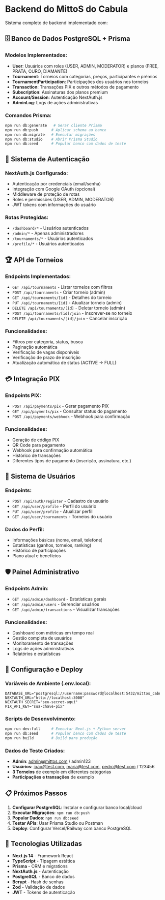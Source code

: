 # Backend do MittoS do Cabula

Sistema completo de backend implementado com:

## 🗄️ Banco de Dados PostgreSQL + Prisma

### Modelos Implementados:
- **User**: Usuários com roles (USER, ADMIN, MODERATOR) e planos (FREE, PRATA, OURO, DIAMANTE)
- **Tournament**: Torneios com categorias, preços, participantes e prêmios
- **TournamentParticipation**: Participações dos usuários nos torneios
- **Transaction**: Transações PIX e outros métodos de pagamento
- **Subscription**: Assinaturas dos planos premium
- **Account/Session**: Autenticação NextAuth.js
- **AdminLog**: Logs de ações administrativas

### Comandos Prisma:
```bash
npm run db:generate   # Gerar cliente Prisma
npm run db:push      # Aplicar schema ao banco
npm run db:migrate   # Executar migrações
npm run db:studio    # Abrir Prisma Studio
npm run db:seed      # Popular banco com dados de teste
```

## 🔐 Sistema de Autenticação

### NextAuth.js Configurado:
- Autenticação por credenciais (email/senha)
- Integração com Google OAuth (opcional)
- Middleware de proteção de rotas
- Roles e permissões (USER, ADMIN, MODERATOR)
- JWT tokens com informações do usuário

### Rotas Protegidas:
- `/dashboard/*` - Usuários autenticados
- `/admin/*` - Apenas administradores
- `/tournaments/*` - Usuários autenticados
- `/profile/*` - Usuários autenticados

## 🏆 API de Torneios

### Endpoints Implementados:
- `GET /api/tournaments` - Listar torneios com filtros
- `POST /api/tournaments` - Criar torneio (admin)
- `GET /api/tournaments/[id]` - Detalhes do torneio
- `PUT /api/tournaments/[id]` - Atualizar torneio (admin)
- `DELETE /api/tournaments/[id]` - Deletar torneio (admin)
- `POST /api/tournaments/[id]/join` - Inscrever-se no torneio
- `DELETE /api/tournaments/[id]/join` - Cancelar inscrição

### Funcionalidades:
- Filtros por categoria, status, busca
- Paginação automática
- Verificação de vagas disponíveis
- Verificação de prazo de inscrição
- Atualização automática de status (ACTIVE → FULL)

## 💳 Integração PIX

### Endpoints PIX:
- `POST /api/payments/pix` - Gerar pagamento PIX
- `GET /api/payments/pix` - Consultar status do pagamento
- `POST /api/payments/webhook` - Webhook para confirmação

### Funcionalidades:
- Geração de código PIX
- QR Code para pagamento
- Webhook para confirmação automática
- Histórico de transações
- Diferentes tipos de pagamento (inscrição, assinatura, etc.)

## 👥 Sistema de Usuários

### Endpoints:
- `POST /api/auth/register` - Cadastro de usuário
- `GET /api/user/profile` - Perfil do usuário
- `PUT /api/user/profile` - Atualizar perfil
- `GET /api/user/tournaments` - Torneios do usuário

### Dados do Perfil:
- Informações básicas (nome, email, telefone)
- Estatísticas (ganhos, torneios, ranking)
- Histórico de participações
- Plano atual e benefícios

## 🛡️ Painel Administrativo

### Endpoints Admin:
- `GET /api/admin/dashboard` - Estatísticas gerais
- `GET /api/admin/users` - Gerenciar usuários
- `GET /api/admin/transactions` - Visualizar transações

### Funcionalidades:
- Dashboard com métricas em tempo real
- Gestão completa de usuários
- Monitoramento de transações
- Logs de ações administrativas
- Relatórios e estatísticas

## 🚀 Configuração e Deploy

### Variáveis de Ambiente (.env.local):
```env
DATABASE_URL="postgresql://username:password@localhost:5432/mittos_cabula"
NEXTAUTH_URL="http://localhost:3000"
NEXTAUTH_SECRET="seu-secret-aqui"
PIX_API_KEY="sua-chave-pix"
```

### Scripts de Desenvolvimento:
```bash
npm run dev:full     # Executar Next.js + Python server
npm run db:seed      # Popular banco com dados de teste
npm run build        # Build para produção
```

### Dados de Teste Criados:
- **Admin**: admin@mittos.com / admin123
- **Usuários**: joao@test.com, maria@test.com, pedro@test.com / 123456
- **3 Torneios** de exemplo em diferentes categorias
- **Participações e transações** de exemplo

## 📋 Próximos Passos

1. **Configurar PostgreSQL**: Instalar e configurar banco local/cloud
2. **Executar Migrações**: `npm run db:push`
3. **Popular Dados**: `npm run db:seed`
4. **Testar APIs**: Usar Prisma Studio ou Postman
5. **Deploy**: Configurar Vercel/Railway com banco PostgreSQL

## 🔧 Tecnologias Utilizadas

- **Next.js 14** - Framework React
- **TypeScript** - Tipagem estática
- **Prisma** - ORM e migrations
- **NextAuth.js** - Autenticação
- **PostgreSQL** - Banco de dados
- **Bcrypt** - Hash de senhas
- **Zod** - Validação de dados
- **JWT** - Tokens de autenticação